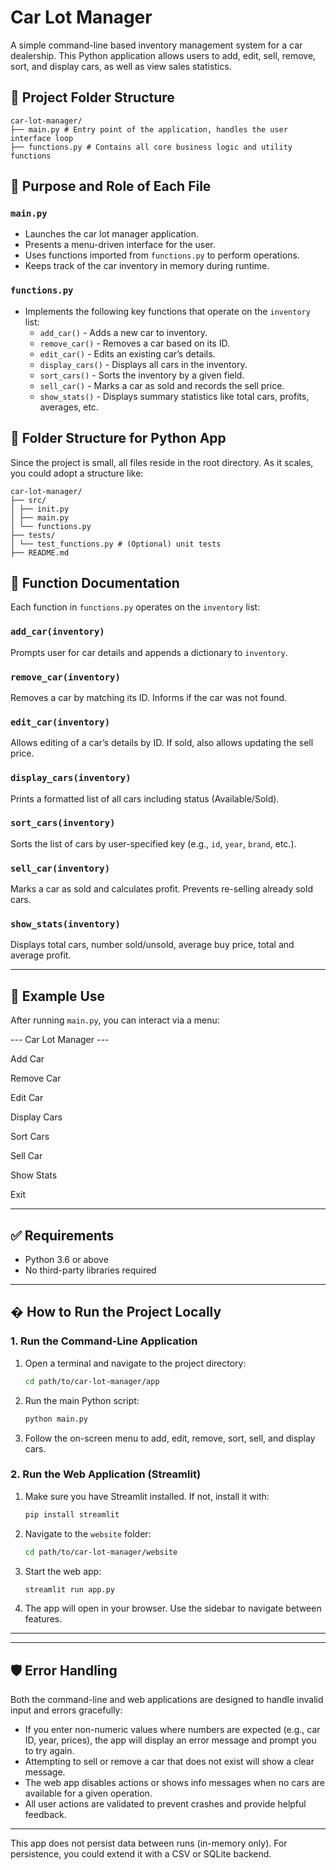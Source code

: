 # Car Lot Manager

A simple command-line based inventory management system for a car dealership. This Python application allows users to add, edit, sell, remove, sort, and display cars, as well as view sales statistics.

## 📁 Project Folder Structure
```
car-lot-manager/
├── main.py # Entry point of the application, handles the user interface loop
├── functions.py # Contains all core business logic and utility functions
```

## 📌 Purpose and Role of Each File

### `main.py`

- Launches the car lot manager application.
- Presents a menu-driven interface for the user.
- Uses functions imported from `functions.py` to perform operations.
- Keeps track of the car inventory in memory during runtime.

### `functions.py`

- Implements the following key functions that operate on the `inventory` list:
  - `add_car()` - Adds a new car to inventory.
  - `remove_car()` - Removes a car based on its ID.
  - `edit_car()` - Edits an existing car’s details.
  - `display_cars()` - Displays all cars in the inventory.
  - `sort_cars()` - Sorts the inventory by a given field.
  - `sell_car()` - Marks a car as sold and records the sell price.
  - `show_stats()` - Displays summary statistics like total cars, profits, averages, etc.

## 🧠 Folder Structure for Python App

Since the project is small, all files reside in the root directory. As it scales, you could adopt a structure like:
```
car-lot-manager/
├── src/
│ ├── init.py
│ ├── main.py
│ └── functions.py
├── tests/
│ └── test_functions.py # (Optional) unit tests
├── README.md
```

## 🧾 Function Documentation

Each function in `functions.py` operates on the `inventory` list:

### `add_car(inventory)`
Prompts user for car details and appends a dictionary to `inventory`.

### `remove_car(inventory)`
Removes a car by matching its ID. Informs if the car was not found.

### `edit_car(inventory)`
Allows editing of a car’s details by ID. If sold, also allows updating the sell price.

### `display_cars(inventory)`
Prints a formatted list of all cars including status (Available/Sold).

### `sort_cars(inventory)`
Sorts the list of cars by user-specified key (e.g., `id`, `year`, `brand`, etc.).

### `sell_car(inventory)`
Marks a car as sold and calculates profit. Prevents re-selling already sold cars.

### `show_stats(inventory)`
Displays total cars, number sold/unsold, average buy price, total and average profit.

---

## 🧪 Example Use

After running `main.py`, you can interact via a menu:

--- Car Lot Manager ---

Add Car

Remove Car

Edit Car

Display Cars

Sort Cars

Sell Car

Show Stats

Exit


---

## ✅ Requirements

- Python 3.6 or above
- No third-party libraries required

---


## � How to Run the Project Locally

### 1. Run the Command-Line Application

1. Open a terminal and navigate to the project directory:
   ```sh
   cd path/to/car-lot-manager/app
   ```
2. Run the main Python script:
   ```sh
   python main.py
   ```
3. Follow the on-screen menu to add, edit, remove, sort, sell, and display cars.

### 2. Run the Web Application (Streamlit)

1. Make sure you have Streamlit installed. If not, install it with:
   ```sh
   pip install streamlit
   ```
2. Navigate to the `website` folder:
   ```sh
   cd path/to/car-lot-manager/website
   ```
3. Start the web app:
   ```sh
   streamlit run app.py
   ```
4. The app will open in your browser. Use the sidebar to navigate between features.

---


---

## 🛡️ Error Handling

Both the command-line and web applications are designed to handle invalid input and errors gracefully:

- If you enter non-numeric values where numbers are expected (e.g., car ID, year, prices), the app will display an error message and prompt you to try again.
- Attempting to sell or remove a car that does not exist will show a clear message.
- The web app disables actions or shows info messages when no cars are available for a given operation.
- All user actions are validated to prevent crashes and provide helpful feedback.

---

This app does not persist data between runs (in-memory only). For persistence, you could extend it with a CSV or SQLite backend.

